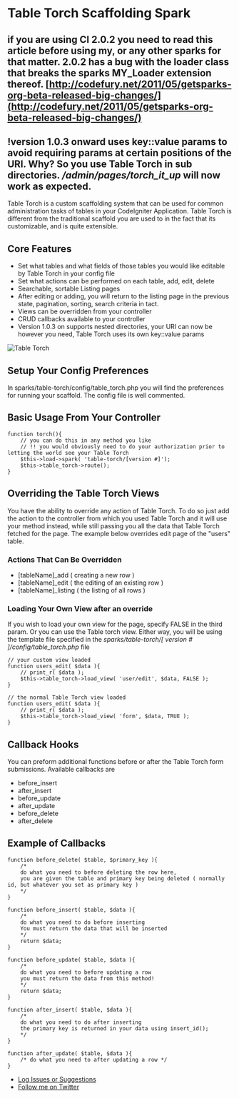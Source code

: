 # Table Torch Scaffolding Spark

## if you are using CI 2.0.2 you need to read this article before using my, or any other sparks for that matter. 2.0.2 has a bug with the loader class that breaks the sparks MY_Loader extension thereof. [http://codefury.net/2011/05/getsparks-org-beta-released-big-changes/](http://codefury.net/2011/05/getsparks-org-beta-released-big-changes/)

## !version 1.0.3 onward uses key::value params to avoid requiring params at certain positions of the URI. Why? So you use Table Torch in sub directories. */admin/pages/torch_it_up* will now work as expected. 

Table Torch is a custom scaffolding system that can be used for common administration tasks of tables in your CodeIgniter Application. Table Torch is different from the traditional scaffold you are used to in the fact that its customizable, and is quite extensible.

## Core Features

-  Set what tables and what fields of those tables you would like editable by Table Torch in your config file
-  Set what actions can be performed on each table, add, edit, delete
-  Searchable, sortable Listing pages
-  After editing or adding, you will return to the listing page in the previous state, pagination, sorting, search criteria in tact.
-  Views can be overridden from your controller
-  CRUD callbacks available to your controller
-  Version 1.0.3 on supports nested directories, your URI can now be however you need, Table Torch uses its own key::value params 

![Table Torch](http://dl.dropbox.com/u/9683877/spark_imgs/table_torch.png "Table Torch Example")



## Setup Your Config Preferences

In sparks/table-torch/config/table_torch.php you will find the preferences for running your scaffold. The config file is well commented.

## Basic Usage From Your Controller

	function torch(){
		// you can do this in any method you like
		// !! you would obviously need to do your authorization prior to letting the world see your Table Torch
		$this->load->spark( 'table-torch/[version #]');
		$this->table_torch->route();
	}

## Overriding the Table Torch Views
You have the ability to override any action of Table Torch. To do so just add the action to the controller from which you used Table Torch and it will use your method instead, while still passing you all the data that Table Torch fetched for the page. The example below overrides edit page of the "users" table.

### Actions That Can Be Overridden

-  [tableName]_add ( creating a new row )
-  [tableName]_edit ( the editing of an existing row )
-  [tableName]_listing ( the listing of all rows )

### Loading Your Own View after an override

If you wish to load your own view for the page, specify FALSE in the third param. Or you can use the Table torch view. Either way, you will be using the template file specified in the *sparks/table-torch/[ version # ]/config/table_torch.php* file

	// your custom view loaded
	function users_edit( $data ){
		// print_r( $data );
		$this->table_torch->load_view( 'user/edit', $data, FALSE );
	}
	
	// the normal Table Torch view loaded
	function users_edit( $data ){
		// print_r( $data );
		$this->table_torch->load_view( 'form', $data, TRUE );
	}

## Callback Hooks
You can preform additional functions before or after the Table Torch form submissions. Available callbacks are 

-  before_insert
-  after_insert
-  before_update
-  after_update
-  before_delete
-  after_delete

## Example of Callbacks

	function before_delete( $table, $primary_key ){
		/*
		do what you need to before deleting the row here, 
		you are given the table and primary key being deleted ( normally id, but whatever you set as primary key )
		*/
	}

	function before_insert( $table, $data ){
		/*
		do what you need to do before inserting
		You must return the data that will be inserted
		*/
		return $data;
	}

	function before_update( $table, $data ){
		/*
		do what you need to before updating a row
		you must return the data from this method!
		*/
		return $data;
	}

	function after_insert( $table, $data ){
		/*
		do what you need to do after inserting
		the primary key is returned in your data using insert_id();
		*/
	}

	function after_update( $table, $data ){
		/* do what you need to after updating a row */
	}

- [Log Issues or Suggestions](https://github.com/dperrymorrow/Table-Torch/issues)
- [Follow me on Twitter](http://twitter.com/dperrymorrow)

